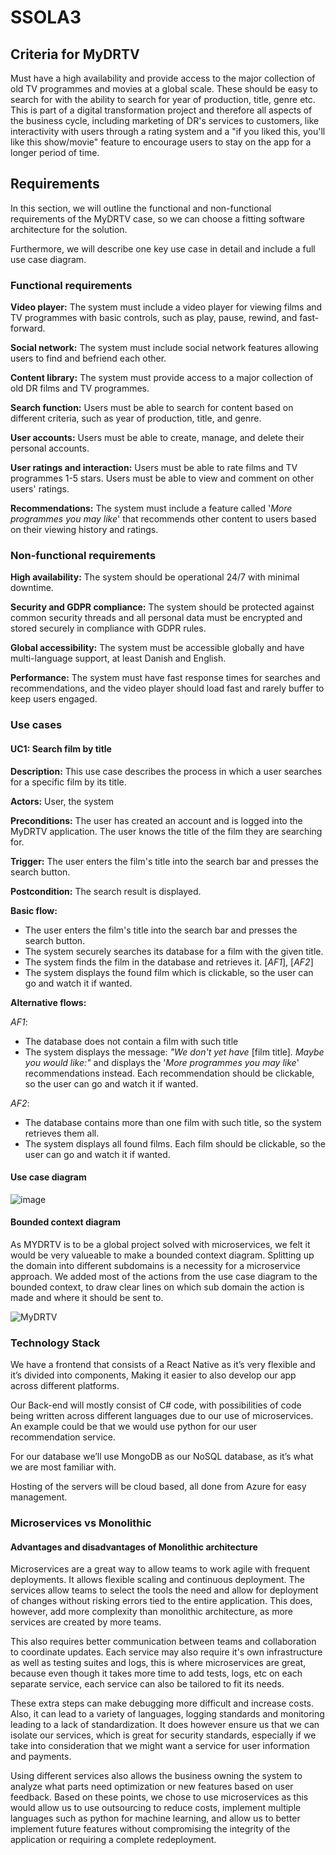 # SSOLA3

## Criteria for MyDRTV
Must have a high availability and provide access to the major collection of old TV programmes and movies at a global scale. These should be easy to search for with the ability to search for year of production, title, genre etc.
This is part of a digital transformation project and  therefore all aspects of the business cycle, including marketing of DR's services to customers, like interactivity with users through a rating system and a "if you liked this, you'll like this show/movie" feature to encourage users to stay on the app for a longer period of time.




## Requirements
In this section, we will outline the functional and non-functional requirements of the MyDRTV case, so we can choose a fitting software architecture for the solution.

Furthermore, we will describe one key use case in detail and include a full use case diagram. 

### Functional requirements
**Video player:** The system must include a video player for viewing films and TV programmes with basic controls, such as play, pause, rewind, and fast-forward.

**Social network:** The system must include social network features allowing users to find and befriend each other.

**Content library:** The system must provide access to a major collection of old DR films and TV programmes. 

**Search function:** Users must be able to search for content based on different criteria, such as year of production, title, and genre.

**User accounts:** Users must be able to create, manage, and delete their personal accounts.

**User ratings and interaction:** Users must be able to rate films and TV programmes 1-5 stars. Users must be able to view and comment on other users' ratings. 

**Recommendations:** The system must include a feature called '*More programmes you may like*' that recommends other content to users based on their viewing history and ratings.


### Non-functional requirements
**High availability:** The system should be operational 24/7 with minimal downtime. 

**Security and GDPR compliance:** The system should be protected against common security threads and all personal data must be encrypted and stored securely in compliance with GDPR rules. 

**Global accessibility:** The system must be accessible globally and have multi-language support, at least Danish and English. 

**Performance:** The system must have fast response times for searches and recommendations, and the video player should load fast and rarely buffer to keep users engaged.

### Use cases

#### UC1: Search film by title
**Description:** This use case describes the process in which a user searches for a specific film by its title.

**Actors:** User, the system

**Preconditions:** The user has created an account and is logged into the MyDRTV application. The user knows the title of the film they are searching for.

**Trigger:** The user enters the film's title into the search bar and presses the search button.

**Postcondition:** The search result is displayed.

**Basic flow:** 
- The user enters the film's title into the search bar and presses the search button.
- The system securely searches its database for a film with the given title.
-  The system finds the film in the database and retrieves it. [*AF1*], [*AF2*]
- The system displays the found film which is clickable, so the user can go and watch it if wanted.

**Alternative flows:** 

*AF1*:
- The database does not contain a film with such title
- The system displays the message: *"We don't yet have* [film title]*. Maybe you would like:"* and displays the '*More programmes you may like*' recommendations instead. Each recommendation should be clickable, so the user can go and watch it if wanted.

*AF2*:
- The database contains more than one film with such title, so the system retrieves them all.
- The system displays all found films. Each film should be clickable, so the user can go and watch it if wanted.

#### Use case diagram
![image](https://github.com/user-attachments/assets/022bd7c0-432a-4abe-93ba-0fb3f13673e0)

#### Bounded context diagram

As MYDRTV is to be a global project solved with microservices, we felt it would be very valueable to make a bounded context diagram. Splitting up the domain into different subdomains is a necessity for a microservice approach. We added most of the actions from the use case diagram to the bounded context, to draw clear lines on which sub domain the action is made and where it should be sent to.


![MyDRTV](https://github.com/user-attachments/assets/2f78f702-7f57-4d2a-9cee-1662cfa73c8e)

### Technology Stack
We have a frontend that consists of a React Native as it’s very flexible and it’s divided into components, Making it easier to also develop our app across different platforms. 

Our Back-end will mostly consist of C# code, with possibilities of code being written across different languages due to our use of microservices. An example could be that we would use python for our user recommendation service.

For our database we’ll use MongoDB as our NoSQL database, as it’s what we are most familiar with.

Hosting of the servers will be cloud based, all done from Azure for easy management.

### Microservices vs Monolithic
#### Advantages and disadvantages of Monolithic architecture
Microservices are a great way to allow teams to work agile with frequent deployments. It allows flexible scaling and continuous deployment. The services allow teams to select the tools the need and allow for deployment of changes without risking errors tied to the entire application.
This does, however, add more complexity than monolithic architecture, as more services are created by more teams.

This also requires better communication between teams and collaboration to coordinate updates. Each service may also require it's own infrastructure as well as testing suites and logs, this is where microservices are great, because even though it takes more time to add tests, logs, etc on each separate service, each service can also be tailored to fit its needs.

These extra steps can make debugging more difficult and increase costs. Also, it can lead to a variety of languages, logging standards and monitoring leading to a lack of standardization. It does however ensure us that we can isolate our services, which is great for security standards, especially if we take into consideration that we might want a service for user information and payments.

Using different services also allows the business owning the system to analyze what parts need optimization or new features based on user feedback.
Based on these points, we chose to use microservices as this would allow us to use outsourcing to reduce costs, implement multiple languages such as python for machine learning, and allow us to better implement future features without compromising the integrity of the application or requiring a complete redeployment.
